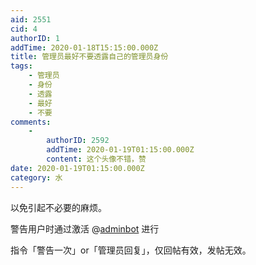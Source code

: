 ```yaml
---
aid: 2551
cid: 4
authorID: 1
addTime: 2020-01-18T15:15:00.000Z
title: 管理员最好不要透露自己的管理员身份
tags:
    - 管理员
    - 身份
    - 透露
    - 最好
    - 不要
comments:
    -
        authorID: 2592
        addTime: 2020-01-19T01:15:00.000Z
        content: 这个头像不错，赞
date: 2020-01-19T01:15:00.000Z
category: 水
---
```


以免引起不必要的麻烦。

警告用户时通过激活 @[adminbot](/member/adminbot) 进行

指令「警告一次」or「管理员回复」，仅回帖有效，发帖无效。
